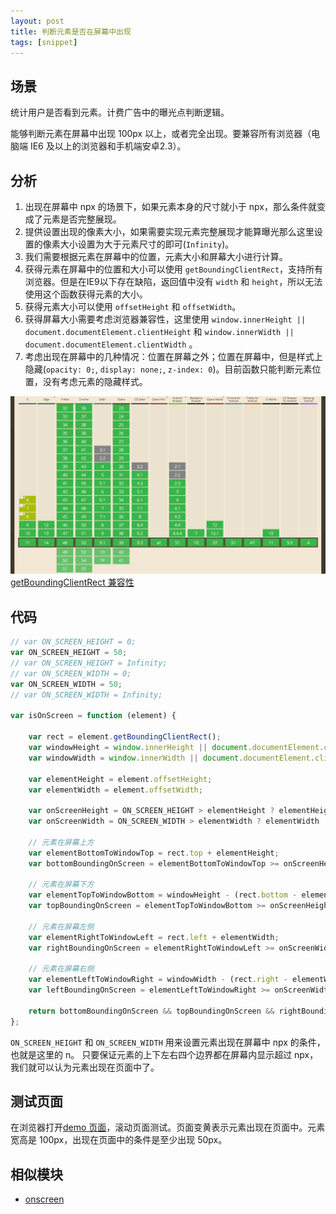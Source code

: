 ```yaml
---
layout: post
title: 判断元素是否在屏幕中出现
tags: [snippet]
---
```


## 场景

统计用户是否看到元素。计费广告中的曝光点判断逻辑。

能够判断元素在屏幕中出现 100px 以上，或者完全出现。要兼容所有浏览器（电脑端 IE6 及以上的浏览器和手机端安卓2.3）。

## 分析

1. 出现在屏幕中 npx 的场景下，如果元素本身的尺寸就小于 npx，那么条件就变成了元素是否完整展现。
2. 提供设置出现的像素大小，如果需要实现元素完整展现才能算曝光那么这里设置的像素大小设置为大于元素尺寸的即可(`Infinity`)。
3. 我们需要根据元素在屏幕中的位置，元素大小和屏幕大小进行计算。
4. 获得元素在屏幕中的位置和大小可以使用 `getBoundingClientRect`，支持所有浏览器。但是在IE9以下存在缺陷，返回值中没有 `width` 和 `height`，所以无法使用这个函数获得元素的大小。
5. 获得元素大小可以使用 `offsetHeight` 和 `offsetWidth`。
6. 获得屏幕大小需要考虑浏览器兼容性，这里使用 `window.innerHeight || document.documentElement.clientHeight` 和 `window.innerWidth || document.documentElement.clientWidth` 。
7. 考虑出现在屏幕中的几种情况：位置在屏幕之外；位置在屏幕中，但是样式上隐藏(`opacity: 0;`, `display: none;`, `z-index: 0`)。目前函数只能判断元素位置，没有考虑元素的隐藏样式。

![getBoundingClientRect 兼容性](/assets/2016-08-17-is-element-on-screen/caniuse.png)
[getBoundingClientRect 兼容性](http://caniuse.com/#search=getBoundingClientRect)

## 代码

```js
// var ON_SCREEN_HEIGHT = 0;
var ON_SCREEN_HEIGHT = 50;
// var ON_SCREEN_HEIGHT = Infinity;
// var ON_SCREEN_WIDTH = 0;
var ON_SCREEN_WIDTH = 50;
// var ON_SCREEN_WIDTH = Infinity;

var isOnScreen = function (element) {

    var rect = element.getBoundingClientRect();
    var windowHeight = window.innerHeight || document.documentElement.clientHeight;
    var windowWidth = window.innerWidth || document.documentElement.clientWidth;

    var elementHeight = element.offsetHeight;
    var elementWidth = element.offsetWidth;

    var onScreenHeight = ON_SCREEN_HEIGHT > elementHeight ? elementHeight : ON_SCREEN_HEIGHT;
    var onScreenWidth = ON_SCREEN_WIDTH > elementWidth ? elementWidth : ON_SCREEN_WIDTH;

    // 元素在屏幕上方
    var elementBottomToWindowTop = rect.top + elementHeight;
    var bottomBoundingOnScreen = elementBottomToWindowTop >= onScreenHeight;

    // 元素在屏幕下方
    var elementTopToWindowBottom = windowHeight - (rect.bottom - elementHeight);
    var topBoundingOnScreen = elementTopToWindowBottom >= onScreenHeight;

    // 元素在屏幕左侧
    var elementRightToWindowLeft = rect.left + elementWidth;
    var rightBoundingOnScreen = elementRightToWindowLeft >= onScreenWidth;

    // 元素在屏幕右侧
    var elementLeftToWindowRight = windowWidth - (rect.right - elementWidth);
    var leftBoundingOnScreen = elementLeftToWindowRight >= onScreenWidth;

    return bottomBoundingOnScreen && topBoundingOnScreen && rightBoundingOnScreen && leftBoundingOnScreen;
};
```

`ON_SCREEN_HEIGHT` 和 `ON_SCREEN_WIDTH` 用来设置元素出现在屏幕中 npx 的条件，也就是这里的 n。
只要保证元素的上下左右四个边界都在屏幕内显示超过 npx，我们就可以认为元素出现在页面中了。

## 测试页面

在浏览器打开[demo 页面](http://vivaxy.github.io/course/javascript/is-element-on-screen/)，滚动页面测试。页面变黄表示元素出现在页面中。元素宽高是 100px，出现在页面中的条件是至少出现 50px。

## 相似模块

- [onscreen](https://www.npmjs.com/package/onscreen)
